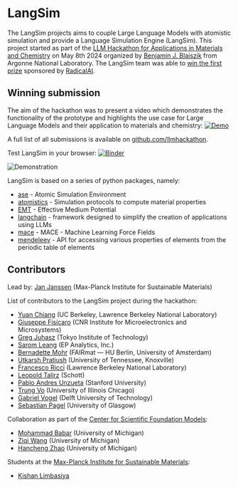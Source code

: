 # LangSim 
The LangSim projects aims to couple Large Language Models with atomistic simulation and provide a Language Simulation 
Engine (LangSim). This project started as part of the [LLM Hackathon for Applications in Materials and Chemistry](https://www.eventbrite.com/e/llm-hackathon-for-applications-in-materials-and-chemistry-tickets-868303598437)
on May 8th 2024 organized by [Benjamin J. Blaiszik](https://github.com/blaiszik) from Argonne 
National Laboratory. The LangSim team was able to [win the first prize](https://medium.com/@blaiszik/llms-to-accelerate-discovery-in-materials-science-and-chemistry-refections-on-a-hackathon-b8364ca32242)
sponsored by [RadicalAI](https://www.radical-ai.com). 

## Winning submission
The aim of the hackathon was to present a video which demonstrates the functionality of the prototype and highlights the
use case for Large Language Models and their application to materials and chemistry: 
[![Demo](https://img.youtube.com/vi/7JFncD9WaIY/0.jpg)](https://www.youtube.com/watch?v=7JFncD9WaIY)

A full list of all submissions is available on [github.com/llmhackathon](https://github.com/llmhackathon).

Test LangSim in your browser: [![Binder](https://mybinder.org/badge_logo.svg)](https://mybinder.org/v2/gh/jan-janssen/LangSim/HEAD?labpath=notebooks/demonstration.ipynb)

![Demonstration](https://raw.githubusercontent.com/jan-janssen/LangSim/main/docs/images/demonstration.gif)

LangSim is based on a series of python packages, namely: 
* [ase](https://wiki.fysik.dtu.dk/ase/) - Atomic Simulation Environment
* [atomistics](https://atomistics.readthedocs.io) - Simulation protocols to compute material properties
* [EMT](https://wiki.fysik.dtu.dk/ase/ase/calculators/emt.html) - Effective Medium Potential
* [langchain](https://www.langchain.com) -  framework designed to simplify the creation of applications using LLMs
* [mace](https://mace-docs.readthedocs.io/en/latest/) - MACE - Machine Learning Force Fields
* [mendeleev](https://mendeleev.readthedocs.io) - API for accessing various properties of elements from the periodic table of elements

## Contributors
Lead by: [Jan Janssen](https://github.com/jan-janssen) (Max-Planck Institute for Sustainable Materials)

List of contributors to the LangSim project during the hackathon: 
* [Yuan Chiang](https://github.com/chiang-yuan) (UC Berkeley, Lawrence Berkeley National Laboratory)
* [Giuseppe Fisicaro](https://github.com/giuseppefisicaro) (CNR Institute for Microelectronics and Microsystems)
* [Greg Juhasz](https://github.com/gjuhasz) (Tokyo Institute of Technology)
* [Sarom Leang](https://github.com/saromleang) (EP Analytics, Inc.)
* [Bernadette Mohr](https://github.com/Bernadette-Mohr) (FAIRmat — HU Berlin, University of Amsterdam)
* [Utkarsh Pratiush](https://github.com/utkarshp1161) (University of Tennessee, Knoxville)
* [Francesco Ricci](https://github.com/fraricci) (Lawrence Berkeley National Laboratory)
* [Leopold Talirz](https://github.com/ltalirz) (Schott)
* [Pablo Andres Unzueta](https://github.com/pablo-unzueta) (Stanford University)
* [Trung Vo](https://github.com/btrungvo) (University of Illinois Chicago)
* [Gabriel Vogel](https://github.com/GaVogel) (Delft University of Technology)
* [Sebastian Pagel](https://github.com/pagel-s) (University of Glasgow)

Collaboration as part of the [Center for Scientific Foundation Models](https://scifm.ai): 
* [Mohammad Babar](https://github.com/mbabar09) (University of Michigan)
* [Ziqi Wang](https://github.com/wuziqiqiqi) (University of Michigan)
* [Hancheng Zhao](https://github.com/hancheng2000) (University of Michigan)

Students at the [Max-Planck Institute for Sustainable Materials](https://www.mpie.de):
* [Kishan Limbasiya](https://github.com/limbasiya521)